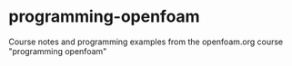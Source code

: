# programming-openfoam
Course notes and programming examples from the openfoam.org course "programming openfoam"
